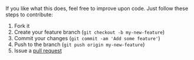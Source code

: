 If you like what this does, feel free to improve upon code. Just follow these steps to contribute:

1. Fork it
2. Create your feature branch (``git checkout -b my-new-feature``)
3. Commit your changes (``git commit -am 'Add some feature'``)
4. Push to the branch (``git push origin my-new-feature``)
5. Issue a [pull request](https://help.github.com/articles/using-pull-requests)
